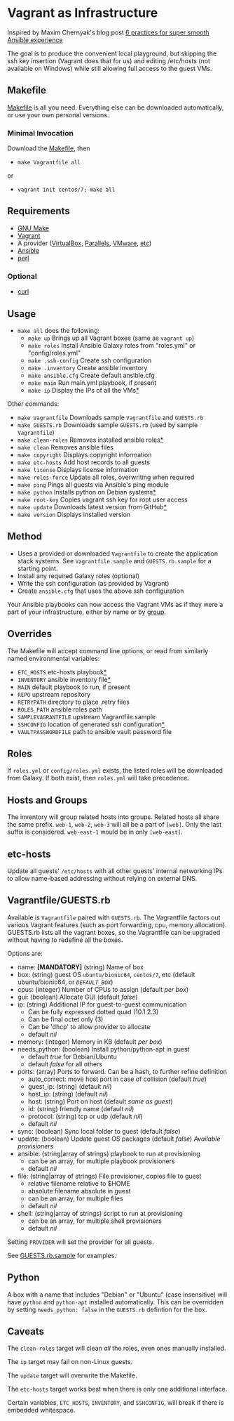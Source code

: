 # Vagrant as Infrastructure

Inspired by Maxim Chernyak's blog post
[6 practices for super smooth Ansible experience][6P]

The goal is to produce the convenient local playground, but skipping the ssh
key insertion (Vagrant does that for us) and editing /etc/hosts (not available
on Windows) while still allowing full access to the guest VMs.

## Makefile

[Makefile][MF] is all you need. Everything else can be downloaded automatically,
or use your own personal versions.

### Minimal Invocation

Download the [Makefile][MF], then

* `make Vagrantfile all`

or
* `vagrant init centos/7; make all`

## Requirements

* [GNU Make][M]
* [Vagrant][V]
* A provider ([VirtualBox][VB], [Parallels][PL], [VMware][VM], [etc][OP])
* [Ansible][A]
* [perl][P]

### Optional

* [curl][C]

## Usage

* `make all` does the following:
   * `make up` Brings up all Vagrant boxes (same as `vagrant up`)
   * `make roles` Install Ansible Galaxy roles from "roles.yml" or "config/roles.yml"
   * `make .ssh-config` Create ssh configuration
   * `make .inventory` Create ansible inventory
   * `make ansible.cfg` Create default ansible.cfg
   * `make main` Run main.yml playbook, if present
   * `make ip` Display the IPs of all the VMs[*](#caveats)

Other commands:

* `make Vagrantfile` Downloads sample `Vagrantfile` and `GUESTS.rb`
* `make GUESTS.rb` Downloads sample `GUESTS.rb` (used by sample `Vagrantfile`)
* `make clean-roles` Removes installed ansible roles[*](#caveats)
* `make clean` Removes ansible files
* `make copyright` Displays copyright information
* `make etc-hosts` Add host records to all guests
* `make license` Displays license information
* `make roles-force` Update all roles, overwriting when required
* `make ping` Pings all guests via Ansible's ping module
* `make python` Installs python on Debian systems[*](#python)
* `make root-key` Copies vagrant ssh key for root user access
* `make update` Downloads latest version from GitHub[*](#caveats)
* `make version` Displays installed version

## Method

* Uses a provided or downloaded `Vagrantfile` to create the application stack
  systems. See `Vagrantfile.sample` and `GUESTS.rb.sample` for a starting point.
* Install any required Galaxy roles (optional)
* Write the ssh configuration (as provided by Vagrant)
* Create `ansible.cfg` that uses the above ssh configuration

Your Ansible playbooks can now access the Vagrant VMs as if they were a part
of your infrastructure, either by name or by [group](#hosts-and-groups).

## Overrides

The Makefile will accept command line options, or read from similarly named
environmental variables:

* `ETC_HOSTS` etc-hosts playbook[*](#caveats)
* `INVENTORY` ansible inventory file[*](#caveats)
* `MAIN` default playbook to run, if present
* `REPO` upstream repository
* `RETRYPATH` directory to place .retry files
* `ROLES_PATH` ansible roles path
* `SAMPLEVAGRANTFILE` upstream Vagrantfile.sample
* `SSHCONFIG` location of generated ssh configuration[*](#caveats)
* `VAULTPASSWORDFILE` path to ansible vault password file

## Roles

If `roles.yml` or `config/roles.yml` exists, the listed roles will be
downloaded from Galaxy. If both exist, then `roles.yml` will take precedence.

## Hosts and Groups

The inventory will group related hosts into groups. Related hosts all share
the same prefix. `web-1`, `web-2`, `web-3` will all be a part of `[web]`. Only
the last suffix is considered. `web-east-1` would be in only `[web-east]`.

## etc-hosts

Update all guests' `/etc/hosts` with all other guests' internal networking IPs
to allow name-based addressing without relying on external DNS.

## Vagrantfile/GUESTS.rb

Available is `Vagrantfile` paired with `GUESTS.rb`. The Vagrantfile factors
out various Vagrant features (such as port forwarding, cpu, memory allocation).
GUESTS.rb lists all the vagrant boxes, so the Vagrantfile can be upgraded
without having to redefine all the boxes.

Options are:
- name: **[MANDATORY]** (string) Name of box
- box: (string) guest OS `ubuntu/bionic64`, `centos/7`, etc
  (default ubuntu/bionic64, or _`DEFAULT_BOX`_)
- cpus: (integer) Number of CPUs to assign (default _per box_)
- gui: (boolean) Allocate GUI (default _false_)
- ip: (string) Additional IP for guest-to-guest communication
  - Can be fully expressed dotted quad (10.1.2.3)
  - Can be final octet only (3)
  - Can be 'dhcp' to allow provider to allocate
  - default _nil_
- memory: (integer) Memory in KB (default _per box_)
- needs_python: (boolean) Install python/python-apt in guest
  - default _true_ for Debian/Ubuntu
  - default _false_ for all others
- ports: (array) Ports to forward. Can be a hash, to further refine definition
  - auto_correct: move host port in case of collision (default _true_)
  - guest_ip: (string) (default _nil_)
  - host_ip: (string) (default _nil_)
  - host: (string) Port on host (default _same as guest_)
  - id: (string) friendly name (default _nil_)
  - protocol: (string) tcp or udp (default _nil_)
  - default _nil_
- sync: (boolean) Sync local folder to guest (default _false_)
- update: (boolean) Update guest OS packages (default _false_)
_Available provisioners_
- ansible: (string|array of strings) playbook to run at provisioning
  - can be an array, for multiple playbook provisioners
  - default _nil_
- file: (string|array of strings) File provisioner, copies file to guest
  - relative filename relative to $HOME
  - absolute filename absolute in guest
  - can be an array, for multiple files
  - default _nil_
- shell: (string|array of strings) script to run at provisioning
  - can be an array, for multiple shell provisioners
  - default _nil_

Setting `PROVIDER` will set the provider for all guests.

See [GUESTS.rb.sample][G] for examples.

## Python

A box with a name that includes "Debian" or "Ubuntu" (case insensitive) will
have `python` and `python-apt` installed automatically. This can be overridden
by setting `needs_python: false` in the `GUESTS.rb` defintion for the box.

## Caveats

The `clean-roles` target will clean _all_ the roles, even ones manually
installed.

The `ip` target may fail on non-Linux guests.

The `update` target will overwrite the Makefile.

The `etc-hosts` target works best when there is only one additional interface.

Certain variables, `ETC_HOSTS`, `INVENTORY`, and `SSHCONFIG`, will break if
there is embedded whitespace.

<!-- References -->
[6P]: http://hakunin.com/six-ansible-practices
[A]: https://github.com/ansible/ansible
[C]: https://curl.haxx.se/
[G]: https://raw.githubusercontent.com/jhriv/vagrant-as-infrastructure/master/GUESTS.rb.sample
[MF]: https://raw.githubusercontent.com/jhriv/vagrant-as-infrastructure/master/Makefile
[M]: https://www.gnu.org/software/make/
[OP]: https://www.vagrantup.com/docs/providers/
[P]: https://www.perl.org/get.html
[PL]: https://www.parallels.com/
[VB]: https://www.virtualbox.org/wiki/Downloads
[V]: https://www.vagrantup.com/downloads.html
[VM]: https://www.vmware.com/
